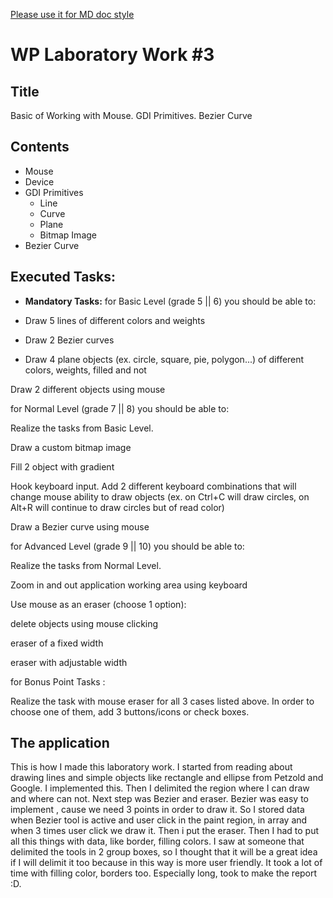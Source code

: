 [Please use it for MD doc style](https://daringfireball.net/projects/markdown/syntax)


# WP Laboratory Work #3

## Title

Basic of Working with Mouse. GDI Primitives. Bezier Curve

## Contents

  - Mouse
  - Device
  - GDI Primitives
    - Line
    - Curve
    - Plane
    - Bitmap Image
  - Bezier Curve


## Executed Tasks:
  - **Mandatory Tasks:**
 for Basic Level (grade 5 || 6) you should be able to:

 - Draw 5 lines of different colors and weights

 - Draw 2 Bezier curves

 - Draw 4 plane objects (ex. circle, square, pie, polygon...) of different colors, weights, filled and not

Draw 2 different objects using mouse

for Normal Level (grade 7 || 8) you should be able to:

Realize the tasks from Basic Level.

Draw a custom bitmap image

Fill 2 object with gradient

Hook keyboard input. Add 2 different keyboard combinations that will change mouse ability to draw objects (ex. on Ctrl+C will draw circles, on Alt+R will continue to draw circles but of read color)

Draw a Bezier curve using mouse

for Advanced Level (grade 9 || 10) you should be able to:

Realize the tasks from Normal Level.

Zoom in and out application working area using keyboard

Use mouse as an eraser (choose 1 option):

delete objects using mouse clicking

eraser of a fixed width

eraser with adjustable  width

for Bonus Point Tasks :

Realize the task with mouse eraser for all 3 cases listed above. In order to choose one of them, add 3 buttons/icons or check boxes.  
 


##  The application
  This is how I made this laboratory work. I started from reading about drawing lines and simple objects like       rectangle and ellipse from Petzold and Google. I implemented this. Then I delimited the region where I can draw and       where can not. Next step was Bezier and eraser. Bezier was easy to implement , cause we need 3 points in order to draw    it. So I stored data when Bezier tool is active and user click in the paint region, in array and when 3 times user click  we draw it.
Then i put the eraser.
Then I had to put all this things with data, like border, filling colors. I saw at someone that delimited the tools in 2 group boxes, so I thought that it will be a great idea if I will delimit it too because in this way is more user friendly. It took a lot of time with filling color, borders too.
Especially long, took to make the report :D.
